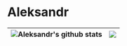 #  Aleksandr  

| <img align="center" src="https://github-readme-stats.vercel.app/api?username=Zer0S2m&theme=default&count_private=true&show_icons=true?&hide=contribs" alt="Aleksandr's github stats" />|<img align="center" src="https://github-readme-stats.vercel.app/api/top-langs/?username=Zer0S2m&layout=compact&hide_progress=false&hide=scss,html,css,vue,makefile,mako" />|
| ------------- | ------------- |
